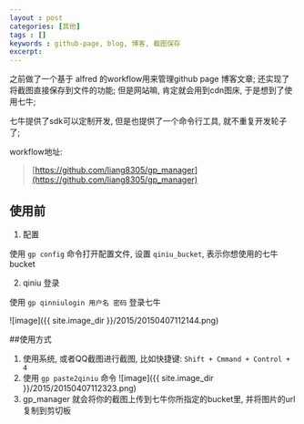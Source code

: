 ```yaml
---
layout : post
categories: [其他]
tags : []
keywords : github-page, blog, 博客, 截图保存 
excerpt: 
---
```



之前做了一个基于 alfred 的workflow用来管理github page 博客文章; 还实现了将截图直接保存到文件的功能;
但是网站嘛, 肯定就会用到cdn图床, 于是想到了使用七牛;

七牛提供了sdk可以定制开发, 但是也提供了一个命令行工具, 就不重复开发轮子了;

workflow地址:
>[https://github.com/liang8305/gp_manager](https://github.com/liang8305/gp_manager)

## 使用前

1. 配置

使用 `gp config` 命令打开配置文件, 设置 `qiniu_bucket`, 表示你想使用的七牛bucket

2. qiniu 登录 

使用 `gp qinniulogin 用户名 密码` 登录七牛

![image]({{ site.image_dir }}/2015/20150407112144.png)

##使用方式

1. 使用系统, 或者QQ截图进行截图, 比如快捷键: `Shift + Cmmand + Control + 4`
2. 使用 `gp paste2qiniu` 命令
![image]({{ site.image_dir }}/2015/20150407112323.png)
3. gp_manager 就会将你的截图上传到七牛你所指定的bucket里, 并将图片的url复制到剪切板





